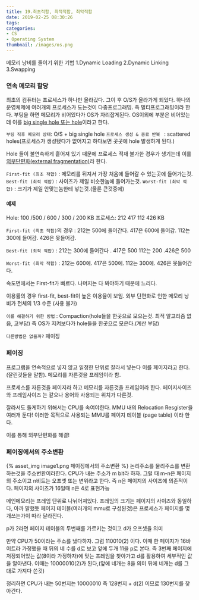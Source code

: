 ```yaml
---
title: 19.최초적합, 최적적합, 최악적합
date: 2019-02-25 08:30:26
tags:
categories:
- CS
- Operating System
thumbnail: /images/os.png
---
```

메모리 낭비를 줄이기 위한 기법
1.Dynamic Loading
2.Dynamic Linking
3.Swapping

### 연속 메모리 할당
최초의 컴퓨터는 프로세스가 하나만 올라갔다. 그이 후 O/S가 올라가게 되었다.
하나의 운영체제에 여러개의 프로세스가 도는것이 다중프로그래밍. 즉 멀티프로그래밍이라 한다.
부팅을 하면 메모리가 비어있다가 OS가 자리잡게된다. OS이외에 부분은 비어있는데 이를 <u>big single hole 또는 hole</u>이라고 한다.

`부팅 직후 메모리 상태`: O/S + big single hole
`프로세스 생성 & 종료 반복 ` : scattered holes(프로세스가 생성됐다가 없어지고 하다보면 곳곳에 hole 발생하게 된다.)

Hole 들이 불연속하게 흩어져 있기 때문에 프로세스 적재 불가한 경우가 생기는데 이를 <u>외부단편화(external fragmentation)</u>라 한다.

`First-fit (최초 적합)`  : 메모리를 뒤져서 가장 처음에 들어갈 수 있는곳에 들어가는것.
`Best-fit (최적 적합)` : 사이즈가 제일 비슷한놈에 들어가는것.
`Worst-fit (최악 적합)` : 크기가 제일 안맞는놈한테 넣는것.(물론 큰것중에)

#### 예제
Hole: 100 /500 / 600 / 300 / 200 KB
프로세스: 212 417 112 426 KB

`First-fit (최초 적합)`의 경우 : 212는 500에 들어간다. 417은 600에 들어감. 112는 300에 들어감. 426은 못들어감.

`Best-fit (최적 적합)` : 212는 300에 들어간다 . 417은 500 112는 200 .426은 500

`Worst-fit (최악 적합)` : 212는 600에. 417은 500에. 112는 300에. 426은 못들어간다.

속도면에서는 First-fit가 빠르다.
나머지는 다 봐야하기 때문에 느리다.

이용률의 경우 first-fit, best-fit이 높은 이용율이 보임.
외부 단편화로 인한 메모리 낭비가 전체의 1/3 수준 (사용 불가)

`이를 해결하기 위한 방법` : Compaction(hole들을 한곳으로 모으는것. 최적 알고리즘 없음, 고부담)
즉 OS가 지켜보다가 hole들을 한곳으로 모은다.(계산 부담)

`다른방법은 없을까?` 페이징

### 페이징
프로그램을 연속적으로 넣지 않고 일정한 단위로 잘라서 넣는다 이를 페이지라고 한다.(잘린것들을 말함).
메모리를 자른것을 프레임이라 함.

프로세스를 자른것을 페이지라 하고 메모리를 자른것을 프레임이라 한다.
페이지사이즈와 프레임사이즈 는 같으나 용어와 사용되는 위치가 다른것.

잘라서도 돌게하기 위해서는 CPU를 속여야한다. MMU 내의 Relocation Resgister을 여러개 둔다!
이러한 목적으로 사용되는 MMU를 페이지 테이블 (page table) 이라 한다.

이를 통해 외부단편화를 해결!


### 페이징에서의 주소변환
{% asset_img image1.png 페이징에서의 주소변환 %}
논리주소를 물리주소를 변환하는것을 주소변환이라한다.
CPU가 내는 주소가 m bit라 하자. 그럴 때 m-n은 페이지의 주소이고 n비트는 오프셋 또는 변위라고 한다.
즉 n은 페이지의 사이즈에 의존적이다. 페이지의 사이즈가 16일때 n은 4로 표현가능

메인메모리는 프레임 단위로 나뉘어져있다. 프레임의 크기는 페이지의 사이즈와 동일하다,
아까 말했듯 페이지 테이블(여러개의 mmu로 구성된것)은 프로세스가 페이지를 몇개쓰는가이 따라 달라진다.

p가 2라면 페이지 테이블의 두번째를 가르키는 것이고 d가 오프셋을 의미

만약 CPU가 50이라는 주소를 냈다하자. 그럼 110010(2) 이다. 이때 한 페이지가 16바이트라 가정했을 때 뒤의 네 수를 d로 보고 앞에 두개 11을 p로 본다. 즉 3번째 페이지에 저장되어있는 값(8이라 가정하자)에 맞는 프레임을 찾아가고 d를 활용하여 세부적인 값을 알아낸다. 이때는 10000010(2)가 된다,(앞에 네개는 8을 의미 뒤에 네개는 d를 그대로 가져다 쓴것)

정리하면 CPU가 내는 50번지는 10000010 즉 128번지 + d(2) 이므로 130번지를 찾아간다.
